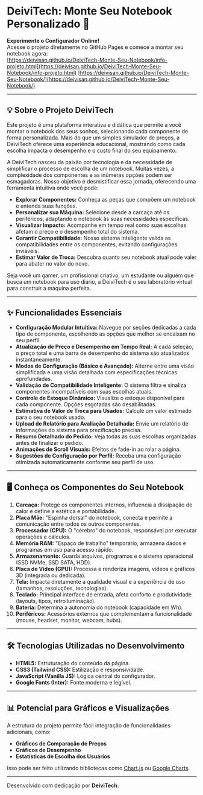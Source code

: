 # DeiviTech: Monte Seu Notebook Personalizado 🚀

**Experimente o Configurador Online!**  
Acesse o projeto diretamente no GitHub Pages e comece a montar seu notebook agora:  
[https://deivisan.github.io/DeiviTech-Monte-Seu-Notebook/info-projeto.html](https://deivisan.github.io/DeiviTech-Monte-Seu-Notebook/info-projeto.html)
[https://deivisan.github.io/DeiviTech-Monte-Seu-Notebook/](https://deivisan.github.io/DeiviTech-Monte-Seu-Notebook/)


---

## 💡 Sobre o Projeto DeiviTech

Este projeto é uma plataforma interativa e didática que permite a você montar o notebook dos seus sonhos, selecionando cada componente de forma personalizada. Mais do que um simples simulador de preços, a DeiviTech oferece uma experiência educacional, mostrando como cada escolha impacta o desempenho e o custo final do seu equipamento.

A DeiviTech nasceu da paixão por tecnologia e da necessidade de simplificar o processo de escolha de um notebook. Muitas vezes, a complexidade dos componentes e as inúmeras opções podem ser esmagadoras. Nosso objetivo é desmistificar essa jornada, oferecendo uma ferramenta intuitiva onde você pode:

- **Explorar Componentes:** Conheça as peças que compõem um notebook e entenda suas funções.
- **Personalizar sua Máquina:** Selecione desde a carcaça até os periféricos, adaptando o notebook às suas necessidades específicas.
- **Visualizar Impacto:** Acompanhe em tempo real como suas escolhas afetam o preço e o desempenho total do sistema.
- **Garantir Compatibilidade:** Nosso sistema inteligente valida as compatibilidades entre os componentes, evitando configurações inviáveis.
- **Estimar Valor de Troca:** Descubra quanto seu notebook atual pode valer para abater no valor do novo.

Seja você um gamer, um profissional criativo, um estudante ou alguém que busca um notebook para uso diário, a DeiviTech é o seu laboratório virtual para construir a máquina perfeita.

---

## ✨ Funcionalidades Essenciais

- **Configuração Modular Intuitiva:** Navegue por seções dedicadas a cada tipo de componente, escolhendo as opções que melhor se encaixam no seu perfil.
- **Atualização de Preço e Desempenho em Tempo Real:** A cada seleção, o preço total e uma barra de desempenho do sistema são atualizados instantaneamente.
- **Modos de Configuração (Básico e Avançado):** Alterne entre uma visão simplificada e uma visão detalhada com especificações técnicas aprofundadas.
- **Validação de Compatibilidade Inteligente:** O sistema filtra e sinaliza componentes incompatíveis com suas escolhas atuais.
- **Controle de Estoque Dinâmico:** Visualize o estoque disponível para cada componente. Opções esgotadas são desabilitadas.
- **Estimativa de Valor de Troca para Usados:** Calcule um valor estimado para o seu notebook usado.
- **Upload de Relatório para Avaliação Detalhada:** Envie um relatório de informações do sistema para precificação precisa.
- **Resumo Detalhado do Pedido:** Veja todas as suas escolhas organizadas antes de finalizar o pedido.
- **Animações de Scroll Visuais:** Efeitos de fade-in ao rolar a página.
- **Sugestões de Configuração por Perfil:** Receba uma configuração otimizada automaticamente conforme seu perfil de uso.

---

## 🖥️ Conheça os Componentes do Seu Notebook

1. **Carcaça:** Protege os componentes internos, influencia a dissipação de calor e define a estética e portabilidade.
2. **Placa Mãe:** "Espinha dorsal" do notebook, conecta e permite a comunicação entre todos os outros componentes.
3. **Processador (CPU):** O "cérebro" do notebook, responsável por executar operações e cálculos.
4. **Memória RAM:** "Espaço de trabalho" temporário, armazena dados e programas em uso para acesso rápido.
5. **Armazenamento:** Guarda arquivos, programas e o sistema operacional (SSD NVMe, SSD SATA, HDD).
6. **Placa de Vídeo (GPU):** Processa e renderiza imagens, vídeos e gráficos 3D (integrada ou dedicada).
7. **Tela:** Impacta diretamente a qualidade visual e a experiência de uso (tamanhos, resoluções, tecnologias).
8. **Teclado:** Principal interface de entrada, afeta conforto e produtividade (layouts, tipos, retroiluminação).
9. **Bateria:** Determina a autonomia do notebook (capacidade em Wh).
10. **Periféricos:** Acessórios externos que complementam a funcionalidade (mouse, headset, monitor, webcam, hubs).

---

## 🛠️ Tecnologias Utilizadas no Desenvolvimento

- **HTML5:** Estruturação do conteúdo da página.
- **CSS3 (Tailwind CSS):** Estilização e responsividade.
- **JavaScript (Vanilla JS):** Lógica central do configurador.
- **Google Fonts (Inter):** Fonte moderna e legível.

---

## 📊 Potencial para Gráficos e Visualizações

A estrutura do projeto permite fácil integração de funcionalidades adicionais, como:

- **Gráficos de Comparação de Preços**
- **Gráficos de Desempenho**
- **Estatísticas de Escolha dos Usuários**

Isso pode ser feito utilizando bibliotecas como [Chart.js](https://www.chartjs.org/) ou [Google Charts](https://developers.google.com/chart).

---

Desenvolvido com dedicação por **DeiviTech**.
